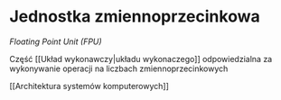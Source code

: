 # Jednostka zmiennoprzecinkowa
*Floating Point Unit (FPU)*

Część [[Układ wykonawczy|układu wykonaczego]] odpowiedzialna za wykonywanie operacji na liczbach zmiennoprzecinkowych

[[Architektura systemów komputerowych]]